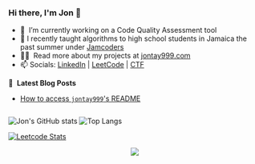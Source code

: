 

### Hi there, I'm Jon 👋



- 🔭 &nbsp;I’m currently working on a Code Quality Assessment tool
- 💼 I recently taught algorithms to high school students in Jamaica the past summer under [Jamcoders](https://jamcoders.org.jm/)
- 👨‍💻 &nbsp;Read more about my projects at [jontay999.com](https://www.jontay999.com/#portfolio)
- 📫 Socials: [LinkedIn](https://www.linkedin.com/in/jontay999/) | [LeetCode](https://leetcode.com/jontay999/) | [CTF](https://ctftime.org/team/151372)


📕 &nbsp;**Latest Blog Posts**
<!-- BLOG-POST-LIST:START -->
- [How to access `jontay999`'s README](https://github.com/jontay999/jontay999)
<!-- BLOG-POST-LIST:END -->

<img alt='analytics' src='https://profile-counter.glitch.me/jontay999/count.svg' width='0px'>


![Jon's GitHub stats](https://github-readme-stats.vercel.app/api?username=jontay999&show_icons=true&theme=radical)
![Top Langs](https://github-readme-stats.vercel.app/api/top-langs/?theme=transparent&username=jontay999&size_weight=0.5&count_weight=0.5&hide=jupyter%20notebook&layout=compact&langs_count=6&card_width=400)

[![Leetcode Stats](https://leetcard.jacoblin.cool/jontay999?ext=heatmap)](https://leetcode.com/jontay999)

<div align="center">
<img src="https://profile-counter.glitch.me/jontay999/count.svg">
</div>


